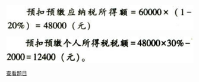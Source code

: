 ![](d81c36bfe9685d6045e34c8060054b30.png)

![](e9afc19a3b21e949a4fb326fe8515d1c.png)

[查看题目](../C05.个人所得税法.本章真题.md#59-题目)

